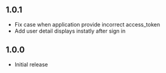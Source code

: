 ## 1.0.1 ##

* Fix case when application provide incorrect access_token
* Add user detail displays instatly after sign in

## 1.0.0 ##

* Initial release